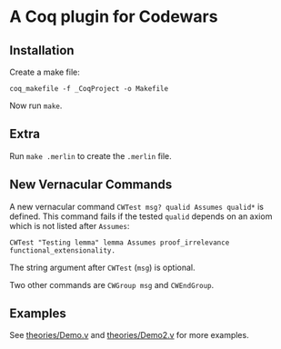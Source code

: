 # A Coq plugin for Codewars

## Installation

Create a make file:
```
coq_makefile -f _CoqProject -o Makefile
```

Now run `make`.

## Extra

Run `make .merlin` to create the `.merlin` file.

## New Vernacular Commands

A new vernacular command `CWTest msg? qualid Assumes qualid*` is defined.
This command fails if the tested `qualid` depends on an axiom which is not listed
after `Assumes`:

```coq
CWTest "Testing lemma" lemma Assumes proof_irrelevance functional_extensionality.
```

The string argument after `CWTest` (`msg`) is optional.

Two other commands are `CWGroup msg` and `CWEndGroup`.

## Examples

See [theories/Demo.v](theories/Demo.v) and [theories/Demo2.v](theories/Demo2.v)
for more examples.